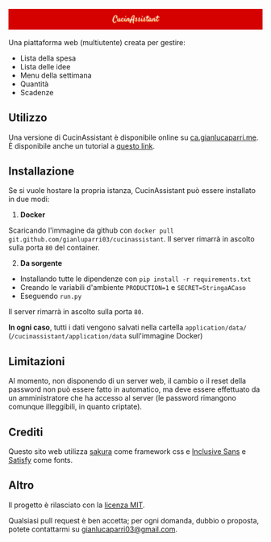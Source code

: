 ![CucinAssistant](application/static/banner.png)

Una piattaforma web (multiutente) creata per gestire:

- Lista della spesa
- Lista delle idee
- Menu della settimana
- Quantità
- Scadenze

## Utilizzo

Una versione di CucinAssistant è disponibile online su [ca.gianlucaparri.me](https://ca.gianlucaparri.me).
È disponibile anche un tutorial a [questo link](https://docs.google.com/document/d/1wdu6EWt6kdYuRwVaS9MB8RHxPKAgI4LEX194pqmAUQ4/edit?usp=sharing).

## Installazione

Se si vuole hostare la propria istanza, CucinAssistant può essere installato in due modi:

1. **Docker**

Scaricando l'immagine da github con `docker pull git.github.com/gianluparri03/cucinassistant`.
Il server rimarrà in ascolto sulla porta `80` del container.


2. **Da sorgente**

- Installando tutte le dipendenze con `pip install -r requirements.txt`
- Creando le variabili d'ambiente `PRODUCTION=1` e `SECRET=StringaACaso`
- Eseguendo `run.py`

Il server rimarrà in ascolto sulla porta `80`.

**In ogni caso**, tutti i dati vengono salvati nella cartella `application/data/` (`/cucinassistant/application/data` sull'immagine Docker)

## Limitazioni

Al momento, non disponendo di un server web, il cambio o il reset della password non può essere fatto in automatico, ma deve
essere effettuato da un amministratore che ha accesso al server (le password rimangono comunque illeggibili, in quanto criptate).

## Crediti

Questo sito web utilizza [sakura](https://github.com/oxalorg/sakura) come framework css e [Inclusive Sans](https://fonts.google.com/specimen/Inclusive+Sans?query=inclusive+sans)
e [Satisfy](https://fonts.google.com/specimen/Satisfy?query=satisfy) come fonts.

## Altro

Il progetto è rilasciato con la [licenza MIT](/blob/main/LICENSE).

Qualsiasi pull request è ben accetta; per ogni domanda, dubbio o proposta, potete contattarmi su <a href="mailto:gianluparri03@gmail.com?subject=[CucinAssistant]">gianlucaparri03@gmail.com</a>.
